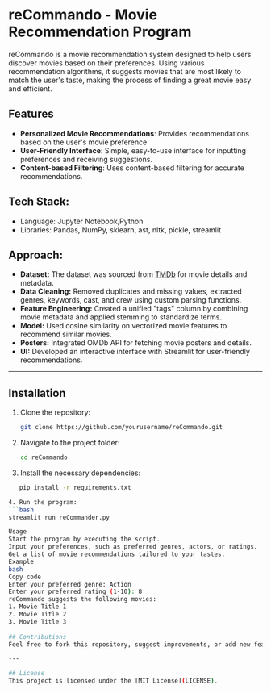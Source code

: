# reCommando - Movie Recommendation Program

reCommando is a movie recommendation system designed to help users discover movies based on their preferences. Using various recommendation algorithms, it suggests movies that are most likely to match the user's taste, making the process of finding a great movie easy and efficient.

## Features

- **Personalized Movie Recommendations**: Provides recommendations based on the user's movie preference
- **User-Friendly Interface**: Simple, easy-to-use interface for inputting preferences and receiving suggestions.
- **Content-based Filtering**: Uses content-based filtering for accurate recommendations.

## Tech Stack:
- Language: Jupyter Notebook,Python
- Libraries: Pandas, NumPy, sklearn, ast, nltk, pickle, streamlit

## Approach:
- **Dataset:** The dataset was sourced from [TMDb](https://www.themoviedb.org/) for movie details and metadata.
- **Data Cleaning:** Removed duplicates and missing values, extracted genres, keywords, cast, and crew using custom parsing functions.
- **Feature Engineering:** Created a unified "tags" column by combining movie metadata and applied stemming to standardize terms.
- **Model:** Used cosine similarity on vectorized movie features to recommend similar movies.
- **Posters:** Integrated OMDb API for fetching movie posters and details.
- **UI:** Developed an interactive interface with Streamlit for user-friendly recommendations.

---

## Installation

1. Clone the repository:
   ```bash
   git clone https://github.com/yourusername/reCommando.git
2. Navigate to the project folder:
   ```bash
   cd reCommando
3. Install the necessary dependencies:
```bash
   pip install -r requirements.txt

4. Run the program:
```bash
streamlit run reCommander.py

Usage
Start the program by executing the script.
Input your preferences, such as preferred genres, actors, or ratings.
Get a list of movie recommendations tailored to your tastes.
Example
bash
Copy code
Enter your preferred genre: Action
Enter your preferred rating (1-10): 8
reCommando suggests the following movies:
1. Movie Title 1
2. Movie Title 2
3. Movie Title 3
   
## Contributions
Feel free to fork this repository, suggest improvements, or add new features! 😊

---

## License
This project is licensed under the [MIT License](LICENSE).
